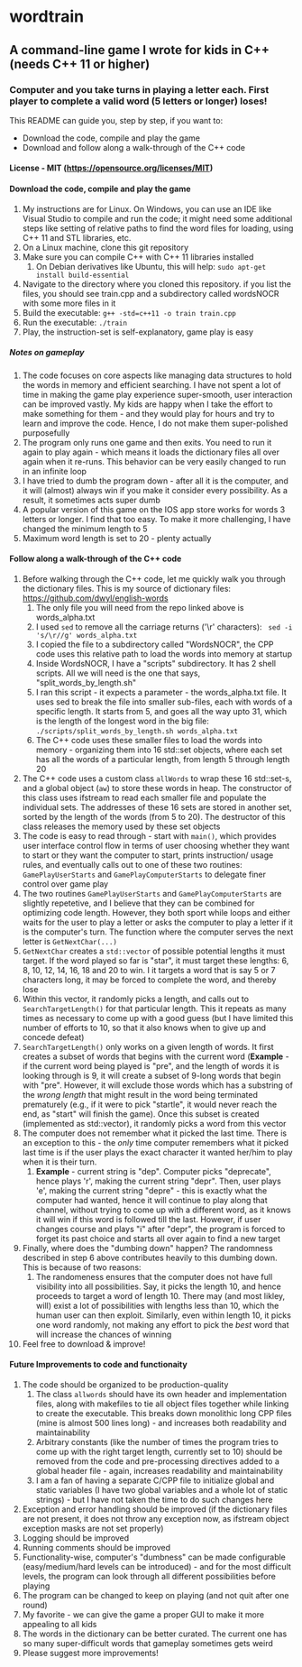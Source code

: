 # wordtrain #
## A command-line game I wrote for kids in C++ (needs C++ 11 or higher) ##
### Computer and you take turns in playing a letter each. First player to complete a valid word (5 letters or longer) loses! ###

This README can guide you, step by step, if you want to:
* Download the code, compile and play the game
* Download and follow along a walk-through of the C++ code

#### License - MIT (https://opensource.org/licenses/MIT) ####

#### Download the code, compile and play the game ####

1. My instructions are for Linux. On Windows, you can use an IDE like Visual Studio to compile and run the code; it might need some additional steps like setting of relative paths to find the word files for loading, using C++ 11 and STL libraries, etc.
2. On a Linux machine, clone this git repository
3. Make sure you can compile C++ with C++ 11 libraries installed
    1. On Debian derivatives like Ubuntu, this will help: `sudo apt-get install build-essential`
4. Navigate to the directory where you cloned this repository. if you list the files, you should see train.cpp and a subdirectory called wordsNOCR with some more files in it
5. Build the executable: `g++ -std=c++11 -o train train.cpp`
6. Run the executable: `./train`
7. Play, the instruction-set is self-explanatory, game play is easy

##### Notes on gameplay #####

1. The code focuses on core aspects like managing data structures to hold the words in memory and efficient searching. I have not spent a lot of time in making the game play experience super-smooth, user interaction can be improved vastly. My kids are happy when I take the effort to make something for them - and they would play for hours and try to learn and improve the code. Hence, I do not make them super-polished purposefully
2. The program only runs one game and then exits. You need to run it again to play again - which means it loads the dictionary files all over again when it re-runs. This behavior can be very easily changed to run in an infinite loop
3. I have tried to dumb the program down - after all it is the computer, and it will (almost) always win if you make it consider every possibility. As a result, it sometimes acts super dumb
4. A popular version of this game on the IOS app store works for words 3 letters or longer. I find that too easy. To make it more challenging, I have changed the minimum length to 5
5. Maximum word length is set to 20 - plenty actually


#### Follow along a walk-through of the C++ code ####

1. Before walking through the C++ code, let me quickly walk you through the dictionary files. This is my source of dictionary files: https://github.com/dwyl/english-words
    1. The only file you will need from the repo linked above is words_alpha.txt
    2. I used `sed` to remove all the carriage returns ('\r' characters): ` sed -i 's/\r//g' words_alpha.txt`
    3. I copied the file to a subdirectory called "WordsNOCR", the CPP code uses this relative path to load the words into memory at startup
    4. Inside WordsNOCR, I have a "scripts" subdirectory. It has 2 shell scripts. All we will need is the one that says, "split_words_by_length.sh"
    5. I ran this script - it expects a parameter - the words_alpha.txt file. It uses sed to break the file into smaller sub-files, each with words of a specific length. It starts from 5, and goes all the way upto 31, which is the length of the longest word in the big file: `./scripts/split_words_by_length.sh words_alpha.txt`
    6. The C++ code uses these smaller files to load the words into memory - organizing them into 16 std::set objects, where each set has all the words of a particular length, from length 5 through length 20
2. The C++ code uses a custom class `allWords` to wrap these 16 std::set-s, and a global object (`aw`) to store these words in heap. The constructor of this class uses ifstream to read each smaller file and populate the individual sets. The addresses of these 16 sets are stored in another set, sorted by the length of the words (from 5 to 20). The destructor of this class releases the memory used by these set objects
3. The code is easy to read through - start with `main()`, which provides user interface control flow in terms of user choosing whether they want to start or they want the computer to start, prints instruction/ usage rules, and eventually calls out to one of these two routines: `GamePlayUserStarts` and `GamePlayComputerStarts` to delegate finer control over game play
4. The two routines `GamePlayUserStarts` and `GamePlayComputerStarts` are slightly repetetive, and I believe that they can be combined for optimizing code length. However, they both sport while loops and either waits for the user to play a letter or asks the computer to play a letter if it is the computer's turn. The function where the computer serves the next letter is `GetNextChar(...)`
5. `GetNextChar` creates a `std::vector` of possible potential lengths it must target. If the word played so far is "star", it must target these lengths: 6, 8, 10, 12, 14, 16, 18 and 20 to win. I it targets a word that is say 5 or 7 characters long, it may be forced to complete the word, and thereby lose
6. Within this vector, it randomly picks a length, and calls out to `SearchTargetLength()` for that particular length. This it repeats as many times as necessary to come up with a good guess (but I have limited this number of efforts to 10, so that it also knows when to give up and concede defeat)
7. `SearchTargetLength()` only works on a given length of words. It first creates a subset of words that begins with the current word (**Example** - if the current word being played is "pre", and the length of words it is looking through is 9, it will create a subset of 9-long words that begin with "pre". However, it will exclude those words which has a substring of the *wrong length* that might result in the word being terminated prematurely (e.g., if it were to pick "startle", it would never reach the end, as "start" will finish the game). Once this subset is created (implemented as std::vector), it randomly picks a word from this vector
8.  The computer does not remember what it picked the last time. There is an exception to this - the *only* time computer remembers what it picked last time is if the user plays the exact character it wanted her/him to play when it is their turn.
    1. **Example** - current string is "dep". Computer picks "deprecate", hence plays 'r', making the current string "depr". Then, user plays 'e', making the current string "depre" - this is exactly what the computer had wanted, hence it will continue to play along that channel, without trying to come up with a different word, as it knows it will win if this word is followed till the last. However, if user changes course and plays "i" after "depr", the program is forced to forget its past choice and starts all over again to find a new target
9. Finally, where does the "dumbing down" happen? The randomness described in step 6 above contributes heavily to this dumbing down. This is because of two reasons:
    1. The randomeness ensures that the computer does not have full visibility into all possibilities. Say, it picks the length 10, and hence proceeds to target a word of length 10. There may (and most likley, will) exist a lot of possibilities with lengths less than 10, which the human user can then exploit. Similarly, even within length 10, it picks one word randomly, not making any effort to pick the *best* word that will increase the chances of winning
8. Feel free to download & improve!

#### Future Improvements to code and functionaity ####

1. The code should be organized to be production-quality
    1. The class `allwords` should have its own header and implementation files, along with makefiles to tie all object files together while linking to create the executable. This breaks down monolithic long CPP files (mine is almost 500 lines long) - and increases both readability and maintainability
    2. Arbitrary constants (like the number of times the program tries to come up with the right target length, currently set to 10) should be removed from the code and pre-processing directives added to a global header file - again, increases readability and maintainability
    3. I am a fan of having a separate C/CPP file to initialize global and static variables (I have two global variables and a whole lot of static strings) - but I have not taken the time to do such changes here
2. Exception and error handling should be improved (if the dictionary files are not present, it does not throw any exception now, as ifstream object exception masks are not set properly)
3. Logging should be improved
4. Running comments should be improved
5. Functionality-wise, computer's "dumbness" can be made configurable (easy/medium/hard levels can be introduced) - and for the most difficult levels, the program can look through all different possibilities before playing
6. The program can be changed to keep on playing (and not quit after one round)
7. My favorite - we can give the game a proper GUI to make it more appealing to all kids
8. The words in the dictionary can be better curated. The current one has so many super-difficult words that gameplay sometimes gets weird
9. Please suggest more improvements!
